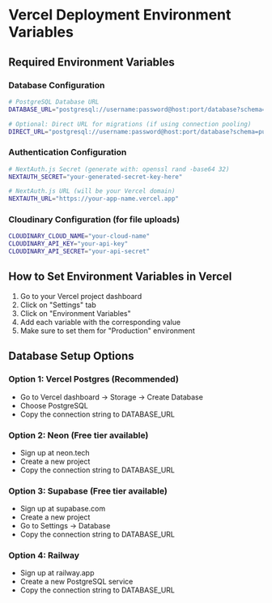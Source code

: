 # Vercel Deployment Environment Variables

## Required Environment Variables

### Database Configuration
```bash
# PostgreSQL Database URL
DATABASE_URL="postgresql://username:password@host:port/database?schema=public"

# Optional: Direct URL for migrations (if using connection pooling)
DIRECT_URL="postgresql://username:password@host:port/database?schema=public"
```

### Authentication Configuration
```bash
# NextAuth.js Secret (generate with: openssl rand -base64 32)
NEXTAUTH_SECRET="your-generated-secret-key-here"

# NextAuth.js URL (will be your Vercel domain)
NEXTAUTH_URL="https://your-app-name.vercel.app"
```

### Cloudinary Configuration (for file uploads)
```bash
CLOUDINARY_CLOUD_NAME="your-cloud-name"
CLOUDINARY_API_KEY="your-api-key"
CLOUDINARY_API_SECRET="your-api-secret"
```

## How to Set Environment Variables in Vercel

1. Go to your Vercel project dashboard
2. Click on "Settings" tab
3. Click on "Environment Variables"
4. Add each variable with the corresponding value
5. Make sure to set them for "Production" environment

## Database Setup Options

### Option 1: Vercel Postgres (Recommended)
- Go to Vercel dashboard → Storage → Create Database
- Choose PostgreSQL
- Copy the connection string to DATABASE_URL

### Option 2: Neon (Free tier available)
- Sign up at neon.tech
- Create a new project
- Copy the connection string to DATABASE_URL

### Option 3: Supabase (Free tier available)
- Sign up at supabase.com
- Create a new project
- Go to Settings → Database
- Copy the connection string to DATABASE_URL

### Option 4: Railway
- Sign up at railway.app
- Create a new PostgreSQL service
- Copy the connection string to DATABASE_URL
